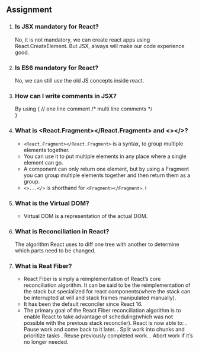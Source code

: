## Assignment
1. ### Is JSX mandatory for React?
	No, it is not mandatory, we can create react apps using React.CreateElement. But JSX, always will make our code experience good. 
2. ### Is ES6 mandatory for React?
	No, we can still use the old JS concepts inside react. 
3. ### How can I write comments in JSX?
	By using { // one line comment 
				/* multi 
				line 
				comments
				*/	
			}
4. ### What is <React.Fragment></React.Fragment> and <></>?
	- `<React.Fragment></React.Fragment>` is a syntax, to group multiple elements together. 
	- You can use it to put multiple elements in any place where a single element can go.
	- A component can only return one element, but by using a Fragment you can group multiple elements together and then return them as a group.
	- `<>...</>` is shorthand for `<Fragment></Fragment>`. i
5. ### What is the Virtual DOM?
	- Virtual DOM is a representation of the actual DOM. 
6. ### What is Reconciliation in React?
	The algorithm React uses to diff one tree with another to determine which parts need to be changed.
7. ### What is Reat Fiber?
	- React Fiber is simply a reimplementation of React’s core reconciliation algorithm. It can be said to be the reimplementation of the stack but specialized for react components(where the stack can be interrupted at will and stack frames manipulated manually). 
	- It has been the default reconciler since React 16.
	- The primary goal of the React Fiber reconciliation algorithm is to enable React to take advantage of scheduling(which was not possible with the previous stack reconciler). React is now able to:
		. 	Pause work and come back to it later.
		. 	Split work into chunks and prioritize tasks
		. 	Reuse previously completed work.
		.	Abort work if it’s no longer needed.




